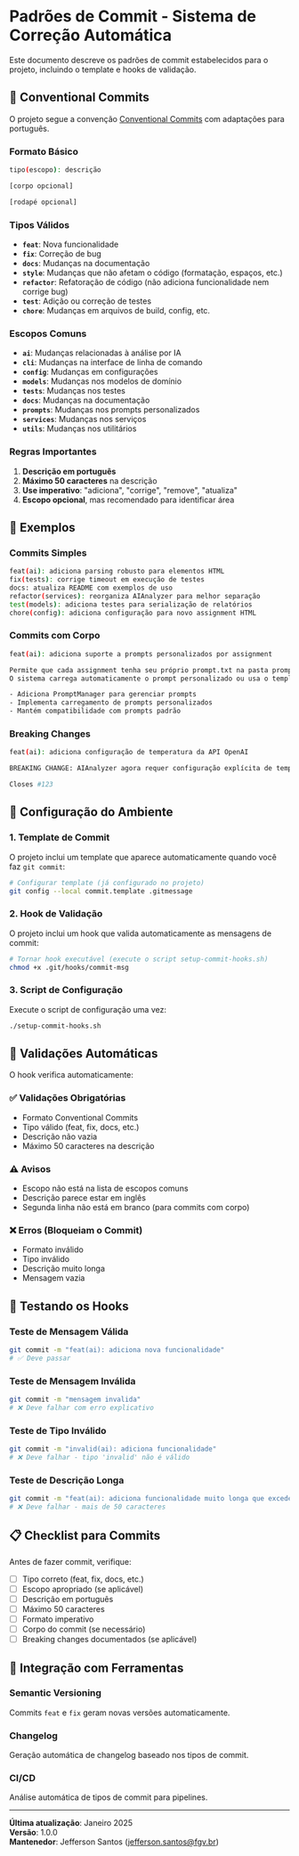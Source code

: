 # Padrões de Commit - Sistema de Correção Automática

Este documento descreve os padrões de commit estabelecidos para o projeto, incluindo o template e hooks de validação.

## 🎯 **Conventional Commits**

O projeto segue a convenção [Conventional Commits](https://www.conventionalcommits.org/) com adaptações para português.

### **Formato Básico**
```bash
tipo(escopo): descrição

[corpo opcional]

[rodapé opcional]
```

### **Tipos Válidos**
- **`feat`**: Nova funcionalidade
- **`fix`**: Correção de bug
- **`docs`**: Mudanças na documentação
- **`style`**: Mudanças que não afetam o código (formatação, espaços, etc.)
- **`refactor`**: Refatoração de código (não adiciona funcionalidade nem corrige bug)
- **`test`**: Adição ou correção de testes
- **`chore`**: Mudanças em arquivos de build, config, etc.

### **Escopos Comuns**
- **`ai`**: Mudanças relacionadas à análise por IA
- **`cli`**: Mudanças na interface de linha de comando
- **`config`**: Mudanças em configurações
- **`models`**: Mudanças nos modelos de domínio
- **`tests`**: Mudanças nos testes
- **`docs`**: Mudanças na documentação
- **`prompts`**: Mudanças nos prompts personalizados
- **`services`**: Mudanças nos serviços
- **`utils`**: Mudanças nos utilitários

### **Regras Importantes**
1. **Descrição em português**
2. **Máximo 50 caracteres** na descrição
3. **Use imperativo**: "adiciona", "corrige", "remove", "atualiza"
4. **Escopo opcional**, mas recomendado para identificar área

## 📝 **Exemplos**

### **Commits Simples**
```bash
feat(ai): adiciona parsing robusto para elementos HTML
fix(tests): corrige timeout em execução de testes
docs: atualiza README com exemplos de uso
refactor(services): reorganiza AIAnalyzer para melhor separação
test(models): adiciona testes para serialização de relatórios
chore(config): adiciona configuração para novo assignment HTML
```

### **Commits com Corpo**
```bash
feat(ai): adiciona suporte a prompts personalizados por assignment

Permite que cada assignment tenha seu próprio prompt.txt na pasta prompts/.
O sistema carrega automaticamente o prompt personalizado ou usa o template padrão.

- Adiciona PromptManager para gerenciar prompts
- Implementa carregamento de prompts personalizados
- Mantém compatibilidade com prompts padrão
```

### **Breaking Changes**
```bash
feat(ai): adiciona configuração de temperatura da API OpenAI

BREAKING CHANGE: AIAnalyzer agora requer configuração explícita de temperatura

Closes #123
```

## 🔧 **Configuração do Ambiente**

### **1. Template de Commit**
O projeto inclui um template que aparece automaticamente quando você faz `git commit`:

```bash
# Configurar template (já configurado no projeto)
git config --local commit.template .gitmessage
```

### **2. Hook de Validação**
O projeto inclui um hook que valida automaticamente as mensagens de commit:

```bash
# Tornar hook executável (execute o script setup-commit-hooks.sh)
chmod +x .git/hooks/commit-msg
```

### **3. Script de Configuração**
Execute o script de configuração uma vez:

```bash
./setup-commit-hooks.sh
```

## 🚨 **Validações Automáticas**

O hook verifica automaticamente:

### **✅ Validações Obrigatórias**
- Formato Conventional Commits
- Tipo válido (feat, fix, docs, etc.)
- Descrição não vazia
- Máximo 50 caracteres na descrição

### **⚠️ Avisos**
- Escopo não está na lista de escopos comuns
- Descrição parece estar em inglês
- Segunda linha não está em branco (para commits com corpo)

### **❌ Erros (Bloqueiam o Commit)**
- Formato inválido
- Tipo inválido
- Descrição muito longa
- Mensagem vazia

## 🧪 **Testando os Hooks**

### **Teste de Mensagem Válida**
```bash
git commit -m "feat(ai): adiciona nova funcionalidade"
# ✅ Deve passar
```

### **Teste de Mensagem Inválida**
```bash
git commit -m "mensagem invalida"
# ❌ Deve falhar com erro explicativo
```

### **Teste de Tipo Inválido**
```bash
git commit -m "invalid(ai): adiciona funcionalidade"
# ❌ Deve falhar - tipo 'invalid' não é válido
```

### **Teste de Descrição Longa**
```bash
git commit -m "feat(ai): adiciona funcionalidade muito longa que excede cinquenta caracteres"
# ❌ Deve falhar - mais de 50 caracteres
```

## 📋 **Checklist para Commits**

Antes de fazer commit, verifique:

- [ ] Tipo correto (feat, fix, docs, etc.)
- [ ] Escopo apropriado (se aplicável)
- [ ] Descrição em português
- [ ] Máximo 50 caracteres
- [ ] Formato imperativo
- [ ] Corpo do commit (se necessário)
- [ ] Breaking changes documentados (se aplicável)

## 🔄 **Integração com Ferramentas**

### **Semantic Versioning**
Commits `feat` e `fix` geram novas versões automaticamente.

### **Changelog**
Geração automática de changelog baseado nos tipos de commit.

### **CI/CD**
Análise automática de tipos de commit para pipelines.

---

**Última atualização**: Janeiro 2025  
**Versão**: 1.0.0  
**Mantenedor**: Jefferson Santos (jefferson.santos@fgv.br) 